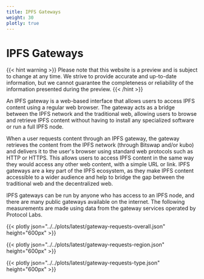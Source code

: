 ```yaml
---
title: IPFS Gateways
weight: 30
plotly: true
---
```


# IPFS Gateways

{{< hint warning >}}
Please note that this website is a preview and is subject to change at any time. 
We strive to provide accurate and up-to-date information, but we cannot guarantee 
the completeness or reliability of the information presented during the preview. 
{{< /hint >}}


An IPFS gateway is a web-based interface that allows users to access IPFS content using a regular web browser. The gateway acts as a bridge between the IPFS network and the traditional web, allowing users to browse and retrieve IPFS content without having to install any specialized software or run a full IPFS node.

When a user requests content through an IPFS gateway, the gateway retrieves the content from the IPFS network (through Bitswap and/or kubo) and delivers it to the user's browser using standard web protocols such as HTTP or HTTPS. This allows users to access IPFS content in the same way they would access any other web content, with a simple URL or link. IPFS gateways are a key part of the IPFS ecosystem, as they make IPFS content accessible to a wider audience and help to bridge the gap between the traditional web and the decentralized web.


IPFS gateways can be run by anyone who has access to an IPFS node, and there are many public gateways available on the internet. The following measurements are made using data from the gateway services operated by Protocol Labs.


{{< plotly json="../../plots/latest/gateway-requests-overall.json" height="600px" >}}

{{< plotly json="../../plots/latest/gateway-requests-region.json" height="600px" >}}

{{< plotly json="../../plots/latest/gateway-requests-type.json" height="600px" >}}
